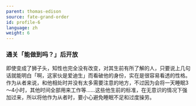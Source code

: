 ```yaml
---
parent: thomas-edison
source: fate-grand-order
id: profile-6
language: zh
weight: 6
---
```


### 通关「能做到吗？」后开放

即使变成了狮子头，知性也完全没有改变，对其生前有所了解的人，只要说上几句话就能明白「啊，这家伙是爱迪生」而看破他的身份，实在是很容易看透的性格。作为从者来说，和他相处时并没有太多需要注意的地方，不过因为会将一天睡眠3～4小时，其他时间全部用来工作等……这些他生前的标准，在无意识的情况下强加过来，所以将他作为从者时，要小心避免睡眠不足和过度操劳。
